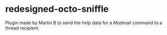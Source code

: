 # redesigned-octo-sniffle
Plugin made by Martin B to send the help data for a Modmail command to a thread recipient.
